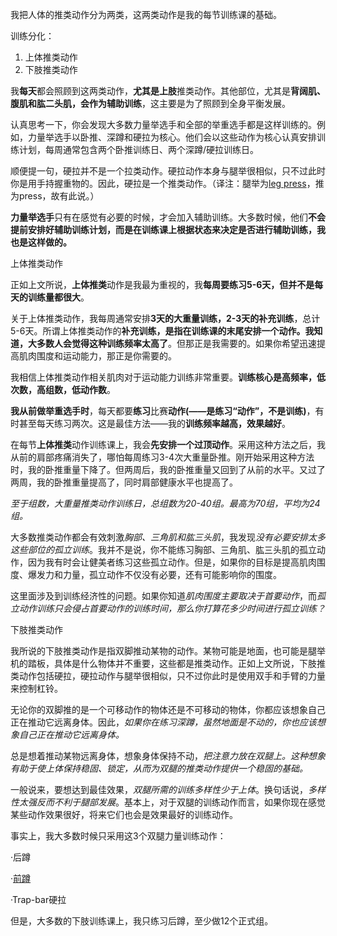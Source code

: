 我把人体的推类动作分为两类，这两类动作是我的每节训练课的基础。

训练分化：

1. 上体推类动作
2. 下肢推类动作

我**每天**都会照顾到这两类动作，**尤其是上肢**推类动作。其他部位，尤其是**背阔肌、腹肌和肱二头肌，会作为辅助训练**，这主要是为了照顾到全身平衡发展。

认真思考一下，你会发现大多数力量举选手和全部的举重选手都是这样训练的。例如，力量举选手以卧推、深蹲和硬拉为核心。他们会以这些动作为核心认真安排训练计划，每周通常包含两个卧推训练日、两个深蹲/硬拉训练日。

顺便提一句，硬拉并不是一个拉类动作。硬拉动作本身与腿举很相似，只不过此时你是用手持握重物的。因此，硬拉是一个推类动作。（译注：腿举为[leg press](https://zhida.zhihu.com/search?content_id=9178457&content_type=Article&match_order=1&q=leg+press&zhida_source=entity)，推为press，故有此说。）

**力量举选手**只有在感觉有必要的时候，才会加入辅助训练。大多数时候，他们**不会提前安排好辅助训练计划，而是在训练课上根据状态来决定是否进行辅助训练，我也是这样做的。**



上体推类动作

正如上文所说，**上体推类**动作是我最为重视的，我**每周要练习5-6天，但并不是每天的训练量都很大**。

关于上体推类动作，我每周通常安排**3天的大重量训练，2-3天的补充训练**，总计5-6天。所谓上体推类动作的**补充训练，是指在训练课的末尾安排一个动作。**我知道，大多数人会觉得**这种训练频率太高了**。但那正是我需要的。如果你希望迅速提高肌肉围度和运动能力，那正是你需要的。

我相信上体推类动作相关肌肉对于运动能力训练非常重要。**训练核心是高频率，低次数，高组数，低动作数**。

**我从前做举重选手时**，每天都要**练习**比赛**动作(——是练习“动作”，不是训练)**，有时甚至每天练习两次。这是最佳方法——我的**训练频率越高，效果越好**。

在每节**上体推类**动作训练课上，我会**先安排一个过顶动作**。采用这种方法之后，我从前的肩部疼痛消失了，哪怕每周练习3-4次大重量卧推。刚开始采用这种方法时，我的卧推重量下降了。但两周后，我的卧推重量又回到了从前的水平。又过了两周，我的卧推重量提高了，同时肩部健康水平也提高了。

*至于组数，大重量推类动作训练日，总组数为20-40组。最高为70组，平均为24组。*

大多数推类动作都会有效刺激*胸部、三角肌和肱三头肌*，我发现*没有必要安排太多这些部位的孤立训练*。我并不是说，你不能练习胸部、三角肌、肱三头肌的孤立动作，因为我有时会让健美者练习这些孤立动作。但是，如果你的目标是提高肌肉围度、爆发力和力量，孤立动作不仅没有必要，还有可能影响你的围度。

这里面涉及到训练经济性的问题。如果你知道*肌肉围度主要取决于首要动作*，而*孤立动作训练只会侵占首要动作的训练时间，那么你打算花多少时间进行孤立训练？*



下肢推类动作

我所说的下肢推类动作是指双脚推动某物的动作。某物可能是地面，也可能是腿举机的踏板，具体是什么物体并不重要，这些都是推类动作。正如上文所说，下肢推类动作包括硬拉，硬拉动作与腿举很相似，只不过你此时是使用双手和手臂的力量来控制杠铃。

无论你的双脚推的是一个可移动作的物体还是不可移动的物体，你都应该想象自己正在推动它远离身体。因此，*如果你在练习深蹲，虽然地面是不动的，你也应该想象自己正在推动它远离身体。*

总是想着推动某物远离身体，想象身体保持不动，*把注意力放在双腿上。这种想象有助于使上体保持稳固、锁定，从而为双腿的推类动作提供一个稳固的基础。*

一般说来，要想达到最佳效果，*双腿所需的训练多样性少于上体*。换句话说，*多样性太强反而不利于腿部发展*。基本上，对于双腿的训练动作而言，如果你现在感觉某些动作效果很好，将来它们也会是效果最好的训练动作。

事实上，我大多数时候只采用这3个双腿力量训练动作：

·后蹲

·[前蹲](https://zhida.zhihu.com/search?content_id=9178457&content_type=Article&match_order=1&q=前蹲&zhida_source=entity)

·Trap-bar硬拉

但是，大多数的下肢训练课上，我只练习后蹲，至少做12个正式组。